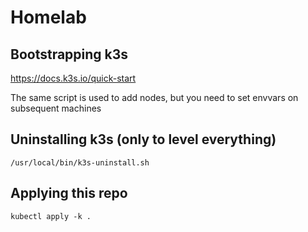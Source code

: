# Homelab

## Bootstrapping k3s

https://docs.k3s.io/quick-start

The same script is used to add nodes, but you need to set envvars on subsequent machines

## Uninstalling k3s (only to level everything)
`/usr/local/bin/k3s-uninstall.sh`

## Applying this repo

`kubectl apply -k . `

